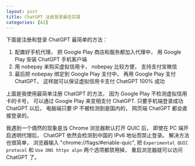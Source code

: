 ```yaml
---
layout: post
title: ChatGPT 注册登录最佳实践
categories: [AI]
---
```


下面是注册和登录 ChatGPT 最简单的方法：

1. 配置好手机代理， 把 Google Play 商店和服务都加入代理中， 用 Google Play 安装 ChatGPT 手机客户端
2. 用 nobepay 来购买虚拟信用卡， nobepay 比较方便， 支持支付宝微信
3. 最后把 nobepay 绑定到 Google Play 支付中， 再用 Google Play 支付 ChatGPT， 这样就可以保证虚拟信用卡支付 ChatGPT 100% 成功

上面是我使用最简单注册 ChatGPT 的方法， 因为 Google Play 不检测虚拟信用卡的卡号， 可以通过 Google Play 来变相支付 ChatGPT. 只要手机端登录成功 ChatGPT 以后， 电脑端只要 IP 不被检测到是国内的， 网页端 ChatGPT 都会直接登录的。

我遇到一个偶然的现象是当 Chrome 浏览器默认打开 QUIC 后， 即使在 PC 端开启透明代理后， ChatGPT 依然会检测到中国的 IPv6 地址而禁止登录。 解决方法也很简单， 浏览器输入 "chrome://flags/#enable-quic", 把 ```Experimental QUIC protocol``` 和 ```Use DNS https alpn``` 两个选项都禁用掉， 重启浏览器就可以访问 ChatGPT 了。
